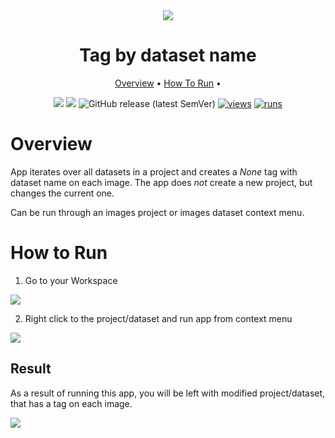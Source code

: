 <div align="center" markdown>
<img src="xxx"/>  

# Tag by dataset name

<p align="center">
  <a href="#Overview">Overview</a> •
  <a href="#How-To-Run">How To Run</a> •
</p>

[![](https://img.shields.io/badge/supervisely-ecosystem-brightgreen)](https://ecosystem.supervise.ly/apps/supervisely-ecosystem/tag-by-dataset-name)
[![](https://img.shields.io/badge/slack-chat-green.svg?logo=slack)](https://supervise.ly/slack)
![GitHub release (latest SemVer)](https://img.shields.io/github/v/release/supervisely-ecosystem/tag-by-dataset-name)
[![views](https://app.supervise.ly/img/badges/views/supervisely-ecosystem/tag-by-dataset-name)](https://supervise.ly)
[![runs](https://app.supervise.ly/img/badges/runs/supervisely-ecosystem/tag-by-dataset-name)](https://supervise.ly)

</div>

# Overview

App iterates over all datasets in a project and creates a *None* tag with dataset name on each image. The app does *not* create a new project, but changes the current one.

Can be run through an images project or images dataset context menu.

# How to Run

1. Go to your Workspace

<img src="xxx">

2. Right click to the project/dataset and run app from context menu

<img src="xxx">


## Result

As a result of running this app, you will be left with modified project/dataset, that has a tag on each image.

<img src="xxx">
